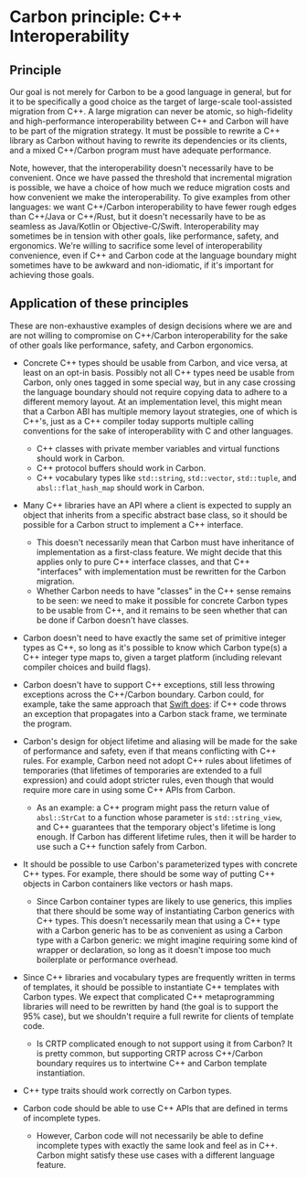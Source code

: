 # Carbon principle: C++ Interoperability

<!--
Part of the Carbon Language, under the Apache License v2.0 with LLVM
Exceptions. See /LICENSE for license information.
SPDX-License-Identifier: Apache-2.0 WITH LLVM-exception
-->

## Principle

Our goal is not merely for Carbon to be a good language in general, but for it
to be specifically a good choice as the target of large-scale tool-assisted migration from
C++. A large migration can never be atomic, so high-fidelity and
high-performance interoperability between C++ and Carbon will have to be part of
the migration strategy. It must be possible to rewrite a C++ library as Carbon
without having to rewrite its dependencies or its clients, and a mixed
C++/Carbon program must have adequate performance.

Note, however, that the interoperability doesn't necessarily have to be
convenient. Once we have passed the threshold that incremental migration is
possible, we have a choice of how much we reduce migration costs and how
convenient we make the interoperability. To give examples from other languages:
we want C++/Carbon interoperability to have fewer rough edges than C++/Java or
C++/Rust, but it doesn't necessarily have to be as seamless as
Java/Kotlin or Objective-C/Swift. Interoperability may sometimes be in tension with
other goals, like performance, safety, and ergonomics. We're willing to
sacrifice some level of interoperability convenience, even if C++ and Carbon
code at the language boundary might sometimes have to be awkward and
non-idiomatic, if it's important for achieving those goals.

## Application of these principles

These are non-exhaustive examples of design decisions where we are and are not
willing to compromise on C++/Carbon interoperability for the sake of other goals
like performance, safety, and Carbon ergonomics.

* Concrete C++ types should be usable from Carbon, and vice versa, at least on
  an opt-in basis. Possibly not all C++ types need be usable from Carbon, only
  ones tagged in some special way, but in any case crossing the language
  boundary should not require copying data to adhere to a different memory
  layout. At an implementation level, this might mean that a Carbon ABI has
  multiple memory layout strategies, one of which is C++'s, just as a C++
  compiler today supports multiple calling conventions for the sake of
  interoperability with C and other languages.
   * C++ classes with private member variables and virtual functions should work
     in Carbon.
   * C++ protocol buffers should work in Carbon.
   * C++ vocabulary types like `std::string`, `std::vector`, `std::tuple`, and
     `absl::flat_hash_map` should work in Carbon.

* Many C++ libraries have an API where a client is expected to supply an object
  that inherits from a specific abstract base class, so it should be possible
  for a Carbon struct to implement a C++ interface.
   * This doesn't necessarily mean that Carbon must have inheritance of
     implementation as a first-class feature. We might decide that this applies
     only to pure C++ interface classes, and that C++ "interfaces" with
     implementation must be rewritten for the Carbon migration.
   * Whether Carbon needs to have "classes" in the C++ sense remains to be seen:
     we need to make it possible for concrete Carbon types to be usable from
     C++, and it remains to be seen whether that can be done if Carbon doesn't
     have classes.

* Carbon doesn't need to have exactly the same set of primitive integer types as
  C++, so long as it's possible to know which Carbon type(s) a C++ integer type
  maps to, given a target platform (including relevant compiler choices and
  build flags).

* Carbon doesn't have to support C++ exceptions, still less throwing exceptions
  across the C++/Carbon boundary.  Carbon could, for example, take the same
  approach that
  [Swift does](https://github.com/apple/swift/blob/master/docs/CppInteroperabilityManifesto.md#implementation):
  if C++ code throws an exception that propagates into a Carbon stack frame, we
  terminate the program.

* Carbon's design for object lifetime and aliasing will be made for the sake of
  performance and safety, even if that means conflicting with C++ rules. For
  example, Carbon need not adopt C++ rules about lifetimes of temporaries (that
  lifetimes of temporaries are extended to a full expression) and could adopt
  stricter rules, even though that would require more care in using some C++
  APIs from Carbon.
   * As an example: a C++ program might pass the return value of `absl::StrCat`
     to a function whose parameter is `std::string_view`, and C++ guarantees
     that the temporary object's lifetime is long enough. If Carbon has
     different lifetime rules, then it will be harder to use such a C++ function
     safely from Carbon.

* It should be possible to use Carbon's parameterized types with concrete C++
  types. For example, there should be some way of putting C++ objects in Carbon
  containers like vectors or hash maps.
   * Since Carbon container types are likely to use generics, this implies that
     there should be some way of instantiating Carbon generics with C++
     types. This doesn't necessarily mean that using a C++ type with a Carbon
     generic has to be as convenient as using a Carbon type with a Carbon
     generic: we might imagine requiring some kind of wrapper or declaration, so
     long as it doesn't impose too much boilerplate or performance overhead.

* Since C++ libraries and vocabulary types are frequently written in terms of
  templates, it should be possible to instantiate C++ templates with Carbon
  types. We expect that complicated C++ metaprogramming libraries will need to
  be rewritten by hand (the goal is to support the 95% case), but we shouldn't
  require a full rewrite for clients of template code.
   * Is CRTP complicated enough to not support using it from Carbon? It is
     pretty common, but supporting CRTP across C++/Carbon boundary requires us
     to intertwine C++ and Carbon template instantiation.

* C++ type traits should work correctly on Carbon types.

* Carbon code should be able to use C++ APIs that are defined in terms of
  incomplete types.
   * However, Carbon code will not necessarily be able to define incomplete
     types with exactly the same look and feel as in C++. Carbon might satisfy
     these use cases with a different language feature.
